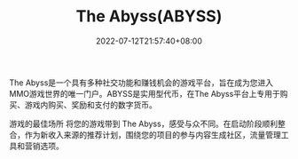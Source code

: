﻿---
weight: 
title: "The Abyss(ABYSS)"
description: "The Abyss是一个具有多种社交功能和赚钱机会的游戏平台，旨在成为您进入MMO游戏世界的唯一门户"
date: 2022-07-12T21:57:40+08:00
lastmod: 2022-07-12T16:45:40+08:00
draft: false
authors: ["浮尘"]
featuredImage: "the-abyssabyss.webp"
link: "https://www.theabyss.com/"
tags: ["数字代币","The Abyss(ABYSS)"]
categories: ["navigation"]
navigation: ["数字代币"]
lightgallery: true
toc: true
pinned: false
recommend: false
recommend1: false
---
The Abyss是一个具有多种社交功能和赚钱机会的游戏平台，旨在成为您进入MMO游戏世界的唯一门户。ABYSS是实用型代币，在The Abyss平台上专用于购买、游戏内购买、奖励和支付的数字货币。

游戏的最佳场所
将您的游戏带到 The Abyss，感受与众不同。在启动阶段顺利整合，作为新收入来源的推荐计划，围绕您的项目的参与内容生成社区，流量管理工具和营销选项。